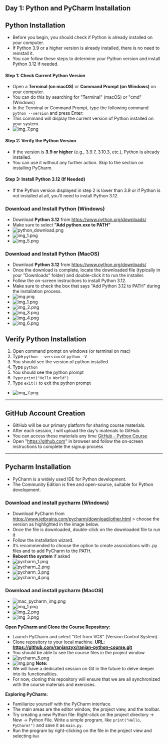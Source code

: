 ## Day 1: Python and PyCharm Installation

## Python Installation
- Before you begin, you should check if Python is already installed on your computer. 
- If Python 3.9 or a higher version is already installed, there is no need to reinstall it. 
- You can follow these steps to determine your Python version and install Python 3.12 if needed.

#### Step 1: Check Current Python Version
- Open a **Terminal (on macOS)** or **Command Prompt (on Windows)** on your computer. 
- You can do this by searching for "Terminal" (macOS) or "cmd" (Windows)
- In the Terminal or Command Prompt, type the following command `python --version` and press Enter:
- This command will display the current version of Python installed on your system.
- ![img_7.png](images/mac/img_7.png)

#### Step 2: Verify the Python Version
- If the version is **3.9 or higher** (e.g., 3.9.7, 3.10.3, etc.), Python is already installed.
- You can use it without any further action. Skip to the section on installing PyCharm.

#### Step 3: Install Python 3.12 (If Needed)
- If the Python version displayed in step 2 is lower than 3.9 or if Python is not installed at all, you'll need to install Python 3.12. 

### Download and Install Python (Windows)
- Download **Python 3.12** from https://www.python.org/downloads/
- Make sure to select **"Add python.exe to PATH"**
- ![python_download.png](images/python_download.png)
- ![img_1.png](images/img_1.png)
- ![img_5.png](images/img_5.png)

### Download and Install Python (MacOS)
- Download **Python 3.12** from https://www.python.org/downloads/
- Once the download is complete, locate the downloaded file (typically in your "Downloads" folder) and double-click it to run the installer.
- Follow the on-screen instructions to install Python 3.12. 
- Make sure to check the box that says "Add Python 3.12 to PATH" during the installation process. 
- ![img.png](images/mac/img.png)
- ![img_1.png](images/mac/img_1.png)
- ![img_2.png](images/mac/img_2.png)
- ![img_3.png](images/mac/img_3.png)
- ![img_4.png](images/mac/img_4.png)
- ![img_6.png](images/mac/img_6.png)

## Verify Python Installation
1. Open command prompt on windows (or terminal on mac)
2. Type `python --version` or `python -V`
3. You should see the version of python installed
4. Type `python`
5. You should see the python prompt
6. Type `print("Hello World")`
7. Type `exit()` to exit the python prompt
- ![img_7.png](images/img_7.png)
---
## GitHub Account Creation
- GitHub will be our primary platform for sharing course materials. 
- After each session, I will upload the day's materials to GitHub.
- You can access these materials any time [GitHub - Python Course](https://github.com/ranjanzyx/ranjan-python-course)
- Open "https://github.com" in browser and follow the on-screen instructions to complete the signup process

---
## Pycharm Installation
- PyCharm is a widely used IDE for Python development. 
- The Community Edition is free and open-source, suitable for Python development.

### Download and install pycharm (Windows)
- Download PyCharm from https://www.jetbrains.com/pycharm/download/other.html > choose the version as highlighted in the image below.
- Once the file is downloaded, double-click on the downloaded file to run it
- Follow the installation wizard. 
- It’s recommended to choose the option to create associations with .py files and to add PyCharm to the PATH.
- **Reboot the system** if asked  
- ![pycharm_1.png](images/pycharm_1.png)
- ![pycharm_2.png](images/pycharm_2.png)
- ![pycharm_3.png](images/pycharm_3.png)
- ![pycharm_4.png](images/pycharm_4.png)

### Download and install pycharm (MacOS)
- ![mac_pycharm_img.png](images/mac/mac_pycharm_img.png)
- ![img_1.png](images/mac/mac_pycharm_img_1.png)
- ![img_2.png](images/mac/mac_pycharm_img_2.png)
- ![img_3.png](images/mac/mac_pycharm_img_3.png)


**Open PyCharm and Clone the Course Repository:**
- Launch PyCharm and select "Get from VCS" (Version Control System).
- Clone repository to your local machine. **URL: https://github.com/ranjanzyx/ranjan-python-course.git**
- You should be able to see the course files in the project window
- ![pycharm_5.png](images/pycharm_get_from_vcs.png)
- ![img.png](images/pycharm_6.png)
**Note:** 
- We will have a dedicated session on Git in the future to delve deeper into its functionalities. 
- For now, cloning this repository will ensure that we are all synchronized with the course materials and exercises.

**Exploring PyCharm:**
- Familiarize yourself with the PyCharm interface. 
- The main areas are the editor window, the project view, and the toolbar.
- Try creating a new Python file: Right-click on the project directory → New → Python File. Write a simple program, like `print("Hello, PyCharm!")` and save it as `main.py`.
- Run the program by right-clicking on the file in the project view and selecting `Run`
